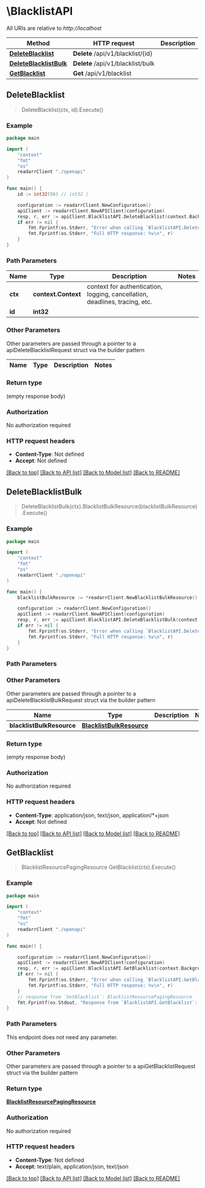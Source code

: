 # \BlacklistAPI

All URIs are relative to *http://localhost*

Method | HTTP request | Description
------------- | ------------- | -------------
[**DeleteBlacklist**](BlacklistAPI.md#DeleteBlacklist) | **Delete** /api/v1/blacklist/{id} | 
[**DeleteBlacklistBulk**](BlacklistAPI.md#DeleteBlacklistBulk) | **Delete** /api/v1/blacklist/bulk | 
[**GetBlacklist**](BlacklistAPI.md#GetBlacklist) | **Get** /api/v1/blacklist | 



## DeleteBlacklist

> DeleteBlacklist(ctx, id).Execute()



### Example

```go
package main

import (
    "context"
    "fmt"
    "os"
    readarrClient "./openapi"
)

func main() {
    id := int32(56) // int32 | 

    configuration := readarrClient.NewConfiguration()
    apiClient := readarrClient.NewAPIClient(configuration)
    resp, r, err := apiClient.BlacklistAPI.DeleteBlacklist(context.Background(), id).Execute()
    if err != nil {
        fmt.Fprintf(os.Stderr, "Error when calling `BlacklistAPI.DeleteBlacklist``: %v\n", err)
        fmt.Fprintf(os.Stderr, "Full HTTP response: %v\n", r)
    }
}
```

### Path Parameters


Name | Type | Description  | Notes
------------- | ------------- | ------------- | -------------
**ctx** | **context.Context** | context for authentication, logging, cancellation, deadlines, tracing, etc.
**id** | **int32** |  | 

### Other Parameters

Other parameters are passed through a pointer to a apiDeleteBlacklistRequest struct via the builder pattern


Name | Type | Description  | Notes
------------- | ------------- | ------------- | -------------


### Return type

 (empty response body)

### Authorization

No authorization required

### HTTP request headers

- **Content-Type**: Not defined
- **Accept**: Not defined

[[Back to top]](#) [[Back to API list]](../README.md#documentation-for-api-endpoints)
[[Back to Model list]](../README.md#documentation-for-models)
[[Back to README]](../README.md)


## DeleteBlacklistBulk

> DeleteBlacklistBulk(ctx).BlacklistBulkResource(blacklistBulkResource).Execute()



### Example

```go
package main

import (
    "context"
    "fmt"
    "os"
    readarrClient "./openapi"
)

func main() {
    blacklistBulkResource := *readarrClient.NewBlacklistBulkResource() // BlacklistBulkResource |  (optional)

    configuration := readarrClient.NewConfiguration()
    apiClient := readarrClient.NewAPIClient(configuration)
    resp, r, err := apiClient.BlacklistAPI.DeleteBlacklistBulk(context.Background()).BlacklistBulkResource(blacklistBulkResource).Execute()
    if err != nil {
        fmt.Fprintf(os.Stderr, "Error when calling `BlacklistAPI.DeleteBlacklistBulk``: %v\n", err)
        fmt.Fprintf(os.Stderr, "Full HTTP response: %v\n", r)
    }
}
```

### Path Parameters



### Other Parameters

Other parameters are passed through a pointer to a apiDeleteBlacklistBulkRequest struct via the builder pattern


Name | Type | Description  | Notes
------------- | ------------- | ------------- | -------------
 **blacklistBulkResource** | [**BlacklistBulkResource**](BlacklistBulkResource.md) |  | 

### Return type

 (empty response body)

### Authorization

No authorization required

### HTTP request headers

- **Content-Type**: application/json, text/json, application/*+json
- **Accept**: Not defined

[[Back to top]](#) [[Back to API list]](../README.md#documentation-for-api-endpoints)
[[Back to Model list]](../README.md#documentation-for-models)
[[Back to README]](../README.md)


## GetBlacklist

> BlacklistResourcePagingResource GetBlacklist(ctx).Execute()



### Example

```go
package main

import (
    "context"
    "fmt"
    "os"
    readarrClient "./openapi"
)

func main() {

    configuration := readarrClient.NewConfiguration()
    apiClient := readarrClient.NewAPIClient(configuration)
    resp, r, err := apiClient.BlacklistAPI.GetBlacklist(context.Background()).Execute()
    if err != nil {
        fmt.Fprintf(os.Stderr, "Error when calling `BlacklistAPI.GetBlacklist``: %v\n", err)
        fmt.Fprintf(os.Stderr, "Full HTTP response: %v\n", r)
    }
    // response from `GetBlacklist`: BlacklistResourcePagingResource
    fmt.Fprintf(os.Stdout, "Response from `BlacklistAPI.GetBlacklist`: %v\n", resp)
}
```

### Path Parameters

This endpoint does not need any parameter.

### Other Parameters

Other parameters are passed through a pointer to a apiGetBlacklistRequest struct via the builder pattern


### Return type

[**BlacklistResourcePagingResource**](BlacklistResourcePagingResource.md)

### Authorization

No authorization required

### HTTP request headers

- **Content-Type**: Not defined
- **Accept**: text/plain, application/json, text/json

[[Back to top]](#) [[Back to API list]](../README.md#documentation-for-api-endpoints)
[[Back to Model list]](../README.md#documentation-for-models)
[[Back to README]](../README.md)


